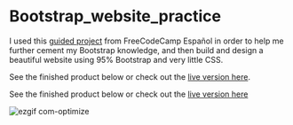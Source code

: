 # Bootstrap_website_practice
I used this [guided project](https://www.youtube.com/watch?v=QCw0L6FupQ0&t) from FreeCodeCamp Español in order to help me further cement my Bootstrap knowledge, and then build and design a beautiful website using 95% Bootstrap and very little CSS. 

See the finished product below or check out the [live version here](https://guydavidwhittaker.com/Bootstrap_website_practice/).

See the finished product below or check out the <a href="https://guydavidwhittaker.com/Bootstrap_website_practice/" target="_blank">live version here</a>

![ezgif com-optimize](https://github.com/gdwhittaker94/Bootstrap_website_practice/assets/105855731/c70d5a8a-dfed-444d-a339-fc19560c1ec4)
